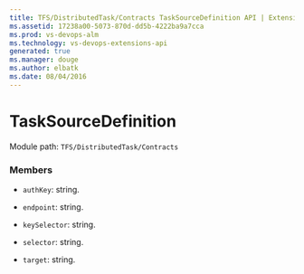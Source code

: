 ```yaml
---
title: TFS/DistributedTask/Contracts TaskSourceDefinition API | Extensions for Visual Studio Team Services
ms.assetid: 17238a00-5073-870d-dd5b-4222ba9a7cca
ms.prod: vs-devops-alm
ms.technology: vs-devops-extensions-api
generated: true
ms.manager: douge
ms.author: elbatk
ms.date: 08/04/2016
---
```


# TaskSourceDefinition

Module path: `TFS/DistributedTask/Contracts`


### Members

* `authKey`: string. 

* `endpoint`: string. 

* `keySelector`: string. 

* `selector`: string. 

* `target`: string. 

